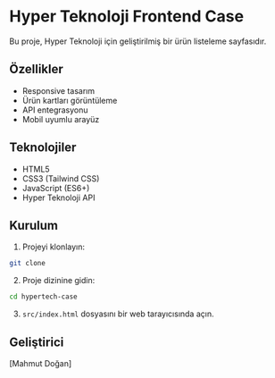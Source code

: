 # Hyper Teknoloji Frontend Case

Bu proje, Hyper Teknoloji için geliştirilmiş bir ürün listeleme sayfasıdır.

## Özellikler

- Responsive tasarım
- Ürün kartları görüntüleme
- API entegrasyonu
- Mobil uyumlu arayüz

## Teknolojiler

- HTML5
- CSS3 (Tailwind CSS)
- JavaScript (ES6+)
- Hyper Teknoloji API

## Kurulum

1. Projeyi klonlayın:
```bash
git clone 
```

2. Proje dizinine gidin:
```bash
cd hypertech-case
```

3. `src/index.html` dosyasını bir web tarayıcısında açın.


## Geliştirici

[Mahmut Doğan]
